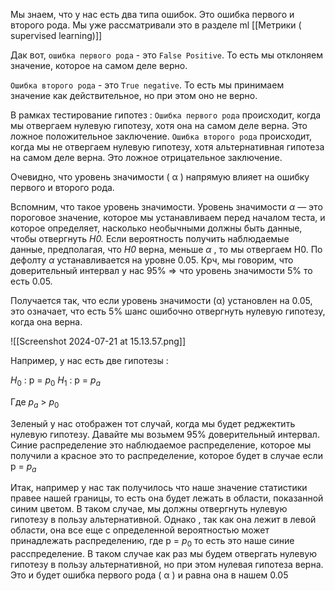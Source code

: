 Мы знаем, что у нас есть два типа ошибок. Это ошибка первого и второго рода. Мы уже рассматривали это в разделе ml [[Метрики ( supervised  learning)]] 

Дак вот, `ошибка первого рода` - это `False Positive`. То есть мы отклоняем значение, которое на самом деле верно. 

`Ошибка второго рода` - это `True negative`. То есть мы принимаем значение как действительное, но при этом оно не верно.  

В рамках тестирование гипотез : `Ошибка первого рода` происходит, когда мы отвергаем нулевую гипотезу, хотя она на самом деле верна. Это ложное положительное заключение. `Ошибка второго рода` происходит, когда мы не отвергаем нулевую гипотезу, хотя альтернативная гипотеза на самом деле верна. Это ложное отрицательное заключение.

Очевидно, что уровень значимости ( α ) напрямую влияет на ошибку первого и второго рода. 

Вспомним, что такое уровень значимости. Уровень значимости _α_ — это пороговое значение, которое мы устанавливаем перед началом теста, и которое определяет, насколько необычными должны быть данные, чтобы отвергнуть _H0._ Если вероятность получить наблюдаемые данные, предполагая, что _H0_ верна, меньше _α_ , то мы отвергаем H0. По дефолту _α_ устанавливается на уровне 0.05. Крч, мы говорим, что доверительный интервал у нас 95% => что уровень значимости 5% то есть 0.05.

Получается так, что если уровень значимости (α) установлен на 0.05, это означает, что есть 5% шанс ошибочно отвергнуть нулевую гипотезу, когда она верна.

![[Screenshot 2024-07-21 at 15.13.57.png]]

Например, у нас есть две гипотезы : 

${H_0}$ : p = ${p_0}$
${H_1}$ : p = ${p_a}$

Где ${p_a}$ > ${p_0}$

Зеленый у нас отображен тот случай, когда мы будет реджектить нулевую гипотезу. Давайте мы возьмем 95% доверительный интервал.  Синие распределение это наблюдаемое распределение, которое мы получили а красное это то распределение, которое будет в случае если p = ${p_a}$

Итак, например у нас так получилось что наше значение статистики правее нашей границы, то есть она будет лежать в области, показанной синим цветом. В таком случае, мы должны отвергнуть нулевую гипотезу в пользу альтернативной. Однако , так как она лежит в левой области, она все еще с определенной вероятностью может принадлежать распределению, где  p = ${p_0}$ то есть это наше синие расспределение. В таком случае как раз мы будем отвергать нулевую гипотезу в пользу альтернативной, но при этом нулевая гипотеза верна. Это и будет ошибка первого рода  ( α )  и равна она в нашем 0.05






